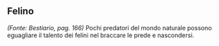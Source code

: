 ## **Felino**

*(Fonte: Bestiario, pag. 166)* Pochi predatori del mondo naturale possono eguagliare il talento dei felini nel braccare le prede e nascondersi.
